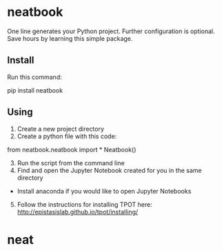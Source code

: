 # neatbook

One line generates your Python project. Further configuration is optional. Save hours by learning this simple package.

## Install

Run this command:

pip install neatbook

## Using

1. Create a new project directory
2. Create a python file with this code:

from neatbook.neatbook import *
Neatbook()

3. Run the script from the command line
4. Find and open the Jupyter Notebook created for you in the same directory
  - Install anaconda if you would like to open Jupyter Notebooks
5. Follow the instructions for installing TPOT here: http://epistasislab.github.io/tpot/installing/
# neat

